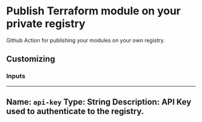 # Publish Terraform module on your private registry
Github Action for publishing your modules on your own registry.

## Customizing
### Inputs

---
Name: `api-key`
Type: String
Description: API Key used to authenticate to the registry.
---